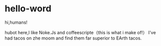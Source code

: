 # hello-word

hi,humans!

hubot here,l like Noke.Js and coffeescripte（this is what i make of!）
I've had tacos on zhe moom and find them far superior to EArth tacos.
